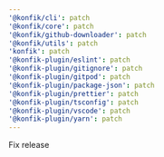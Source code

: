 ```yaml
---
'@konfik/cli': patch
'@konfik/core': patch
'@konfik/github-downloader': patch
'@konfik/utils': patch
'konfik': patch
'@konfik-plugin/eslint': patch
'@konfik-plugin/gitignore': patch
'@konfik-plugin/gitpod': patch
'@konfik-plugin/package-json': patch
'@konfik-plugin/prettier': patch
'@konfik-plugin/tsconfig': patch
'@konfik-plugin/vscode': patch
'@konfik-plugin/yarn': patch
---
```


Fix release
